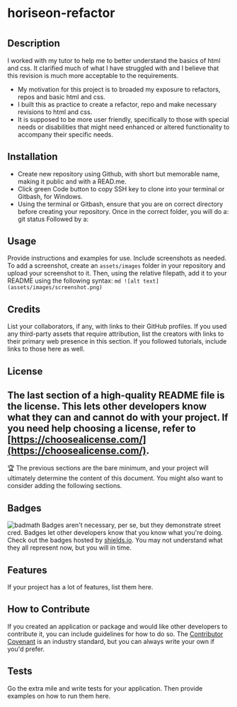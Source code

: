 # horiseon-refactor
# <Your-Project-Title>
## Description
I worked with my tutor to help me to better understand the basics of html and css. It clarified much of what I have struggled with and I believe that this revision is much more acceptable to the requirements.
- My motivation for this project is to  broaded my exposure to refactors, repos and basic html and css.
- I built this as practice to create a refactor, repo and make necessary revisions to html and css.
- It is supposed to be more user friendly, specifically to those with special needs or disabilities that might need enhanced or altered functionality to accompany their specific needs.
## Installation
- Create new repository using Github, with short but memorable name, making it public and with a READ.me.
- Click green Code button to copy SSH key to clone into your terminal or Gitbash, for Windows.
- Using the terminal or Gitbash, ensure that you are on correct directory before creating your repository. Once in the correct folder, you will do a: 
git status
Followed by a:
 


## Usage
Provide instructions and examples for use. Include screenshots as needed.
To add a screenshot, create an `assets/images` folder in your repository and upload your screenshot to it. Then, using the relative filepath, add it to your README using the following syntax:
    ```md
    ![alt text](assets/images/screenshot.png)
    ```
## Credits
List your collaborators, if any, with links to their GitHub profiles.
If you used any third-party assets that require attribution, list the creators with links to their primary web presence in this section.
If you followed tutorials, include links to those here as well.
## License
The last section of a high-quality README file is the license. This lets other developers know what they can and cannot do with your project. If you need help choosing a license, refer to [https://choosealicense.com/](https://choosealicense.com/).
---
🏆 The previous sections are the bare minimum, and your project will ultimately determine the content of this document. You might also want to consider adding the following sections.
## Badges
![badmath](https://img.shields.io/github/languages/top/nielsenjared/badmath)
Badges aren't necessary, per se, but they demonstrate street cred. Badges let other developers know that you know what you're doing. Check out the badges hosted by [shields.io](https://shields.io/). You may not understand what they all represent now, but you will in time.
## Features
If your project has a lot of features, list them here.
## How to Contribute
If you created an application or package and would like other developers to contribute it, you can include guidelines for how to do so. The [Contributor Covenant](https://www.contributor-covenant.org/) is an industry standard, but you can always write your own if you'd prefer.
## Tests
Go the extra mile and write tests for your application. Then provide examples on how to run them here.